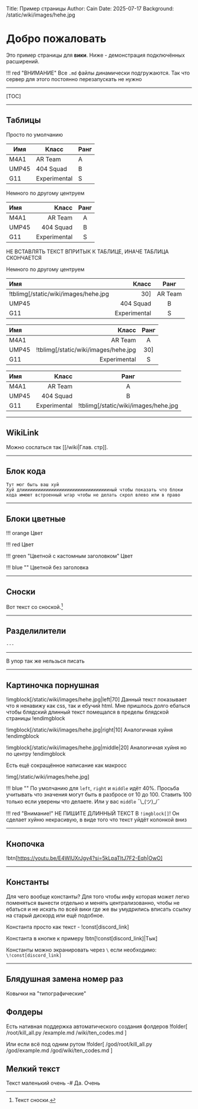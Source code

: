 <!-- Блок meta -->
Title: Пример страницы                   <!-- Название которое будет отображатья. Обязательно указывать -->
Author: Cain                             <!-- Кто сделал данную страницу. Не используется, но указывать обязательно -->
Date: 2025-07-17                         <!-- Последняя дата изменения. Обязательно указывать -->
Background: /static/wiki/images/hehe.jpg <!-- Смена заднего изображения. Не обязательно указывать. Если не указать будет использоваться "/static/images/wallpaper.jpeg"-->

# Добро пожаловать
Это пример страницы для **вики**. Ниже - демонстрация подключённых расширений.

!!! red "ВНИМАНИЕ"
    Все `.md` файлы динамически подгружаются. Так что сервер для этого постоянно перезапускать не нужно

---

[TOC]

---

## Таблицы
Просто по умолчанию

| Имя     | Класс       | Ранг |
|---------|-------------|------|
| M4A1    | AR Team     | A    |
| UMP45   | 404 Squad   | B    |
| G11     | Experimental| S    |


Немного по другому центруем

| Имя     | Класс       | Ранг |
|:--------|------------:|:----:|
| M4A1    | AR Team     | A    |
| UMP45   | 404 Squad   | B    |
| G11     | Experimental| S    |

НЕ ВСТАВЛЯТЬ ТЕКСТ ВПРИТЫК К ТАБЛИЦЕ, ИНАЧЕ ТАБЛИЦА СКОНЧАЕТСЯ

Немного по другому центруем

| Имя                                      | Класс        | Ранг |
|:-----------------------------------------|-------------:|:----:|
| !tblimg[/static/wiki/images/hehe.jpg|30] | AR Team      | A    |
| UMP45                                    | 404 Squad    | B    |
| G11                                      | Experimental | S    |

| Имя   | Класс                                          | Ранг |
|:------|-----------------------------------------------:|:----:|
| M4A1  | AR Team                                        | A    |
| UMP45 | !tblimg[/static/wiki/images/hehe.jpg|30]       | B    |
| G11   | Experimental                                   | S    |


| Имя   | Класс        | Ранг                                     |
|:------|-------------:|:----------------------------------------:|
| M4A1  | AR Team      | A                                        |
| UMP45 | 404 Squad    | B                                        |
| G11   | Experimental | !tblimg[/static/wiki/images/hehe.jpg|10] |


---

## WikiLink
Можно сослаться так [[/wiki|Глав. стр]].

---

## Блок кода
```
Тут мог быть ваш хуй
Хуй длиииииииииииииииииииииииииииииииииный чтобы показать что блоки кода имеют встроенный wrap чтобы не делать скрол влево или в право
```

---

## Блоки цветные

!!! orange
    Цвет

!!! red
    Цвет

!!! green "Цветной с кастомным заголовком"
    Цвет

!!! blue ""
    Цветной без заголовка

---

## Сноски

Вот текст со сноской.[^1]

[^1]: Текст сноски.

---

## Разделилители

`---`

---

В упор так же нельзься писать

---

## Картиночка порнушная

!imgblock[/static/wiki/images/hehe.jpg|left|70]
Данный текст показывает что я ненавижу как css, так и ебучий html. Мне пришлось долго ебаться чтобы блядский длинный текст помещался в пределы блядской страницы
!endimgblock

!imgblock[/static/wiki/images/hehe.jpg|right|10]
Аналогичная хуйня
!endimgblock

!imgblock[/static/wiki/images/hehe.jpg|middle|20]
Аналогичная хуйня но по центру
!endimgblock

Есть ещё сокращённое написание как макросс

!img[/static/wiki/images/hehe.jpg]

!!! blue ""
    По умолчанию для `left`, `right` и `middle` идёт 40%. Просьба учитывать что значения могут быть в разбросе от 10 до 100.
    Ставить 100 только если уверены что делаете. Или у вас `middle` ¯\\\_(ツ)\_/¯

!!! red "Внимание!"
    НЕ ПИШИТЕ ДЛИННЫЙ ТЕКСТ В `!imgblock[]`!
    Он сделает хуйню некрасивую, в виде того что текст уйдёт колонкой вниз

---

## Кнопочка

!btn[https://youtu.be/E4WlUXrJgy4?si=5kLpaTltJ7F2-Eqh|OwO]

---

## Константы
Для чего вообще константы? Для того чтобы инфу которая может легко поменяться вынести отдельно и менять централизованно, чтобы не ебаться и не искать по всей вики где же вы умудрились вписать ссылку на старый дискорд или ещё подобное.

Константа просто как текст - !const[discord_link]

Константа в кнопке к примеру
!btn[!const[discord_link]|Тык]

Константы можно экранировать через `\` если необходимо: `\!const[discord_link]`

---

## Блядушная замена номер раз

Ковычки на "типографические"


## Фолдеры

Есть нативная поддержка автоматического создания фолдеров
!folder[
    /root/kill_all.py
    /example.md
    /wiki/ten_codes.md
]

Или если всё под одним рутом
!folder[
    /god/root/kill_all.py
    /god/example.md
    /god/wiki/ten_codes.md
]

## Мелкий текст
Текст маленький очень
-# Да. Очень
